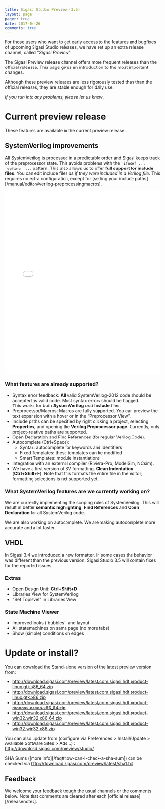 ```yaml
---
title: Sigasi Studio Preview (3.5)
layout: page
pager: true
date: 2017-04-26
comments: true
---
```


For those users who want to get early access to the features and bugfixes of upcoming Sigasi Studio releases, we have set up an extra release channel, called "_Sigasi Preview_".

The Sigasi Preview release channel offers more frequent releases than the official releases. This page gives an introduction to the most important changes.

Although these preview releases are less rigorously tested than than the official releases, they are stable enough for daily use.
 
_If you run into any problems, please let us know_.

# Current preview release

These features are available in the current preview release.

## SystemVerilog improvements

All SystemVerilog is processed in a predictable order and Sigasi keeps track of the preprocessor state. This avoids problems with the ``` `ifndef ... `define  ... ``` pattern. This also allows us to offer **full support for include files**. You can edit include files _as if they were included in a Verilog file_. This requires no extra configuration, except for [setting your include paths][/manual/editor#verilog-preprocessingmacros].

<div class="wistia_responsive_padding" style="padding:118.13% 0 0 0;position:relative;"><div class="wistia_responsive_wrapper" style="height:100%;left:0;position:absolute;top:0;width:100%;"><iframe src="//fast.wistia.net/embed/iframe/wu2qqrjhu0?videoFoam=true" title="Wistia video player" allowtransparency="true" frameborder="0" scrolling="no" class="wistia_embed" name="wistia_embed" allowfullscreen mozallowfullscreen webkitallowfullscreen oallowfullscreen msallowfullscreen width="100%" height="100%"></iframe></div></div>
<script src="//fast.wistia.net/assets/external/E-v1.js" async></script>

### What features are already supported?
* Syntax error feedback: **All** valid SystemVerilog-2012 code should be accepted as valid code. Most syntax errors should be flagged.  
   This works for both **SystemVerilog** _and_ **Include** files.
* Preprocessor/Macros: Macros are fully supported. You can preview the text expansion with a hover or in the “Preprocessor View”.
* Include paths can be specified by right clicking a project, selecting **Properties**, and opening the **Verilog Preprocessor page**. Currently, only project-relative paths are supported.
* Open Declaration and Find References (for regular Verilog Code).
* Autocomplete (Ctrl+Space):
    * Syntax: autocomplete for keywords and identifiers
    * Fixed Templates: these templates can be modified
    * Smart Templates: module instantiations
* Integration with an external compiler (Riviera-Pro, ModelSim, NCsim).
* We have a first version of SV formatting. **Clean Indentation** (**Ctrl+Shift+F**). Note that this formats the entire file in the editor; formatting selections is not supported yet.

### What SystemVerilog features are we currently working on?

We are currently implementing the scoping rules of SystemVerilog. This will result in better **semantic highlighting**, **Find References** and **Open Declaration** for all SystemVerilog code.

We are also working on autocomplete. We are making autocomplete more accurate and a lot faster.

## VHDL

In Sigasi 3.4 we introduced a new formatter. In some cases the behavior was different than the previous version.
Sigasi Studio 3.5 will contain fixes for the reported issues.

### Extras

* Open Design Unit: **Ctrl+Shift+D**
* Libraries View for SystemVerilog
* "Set Toplevel" in Libraries View

### State Machine Viewer

* Improved looks ('bubbles') and layout
* All statemachines on same page (no more tabs)
* Show (simple) conditions on edges

### 

# Update or install?

You can download the Stand-alone version of the latest preview version from:

* <http://download.sigasi.com/preview/latest/com.sigasi.hdt.product-linux.gtk.x86_64.zip>
* <http://download.sigasi.com/preview/latest/com.sigasi.hdt.product-linux.gtk.x86.zip>
* <http://download.sigasi.com/preview/latest/com.sigasi.hdt.product-macosx.cocoa.x86_64.zip>
* <http://download.sigasi.com/preview/latest/com.sigasi.hdt.product-win32.win32.x86_64.zip>
* <http://download.sigasi.com/preview/latest/com.sigasi.hdt.product-win32.win32.x86.zip>

You can also update from (configure via Preferences > Install/Update > Available Software Sites > Add...) :
  http://download.sigasi.com/preview/studio/

SHA Sums ([more info][/faq#how-can-i-check-a-sha-sum]) can be checked via <http://download.sigasi.com/preview/latest/sha1.txt>

## Feedback

We welcome your feedback trough the usual channels or the comments below. Note that comments are cleared after each [official release][/releasenotes].


